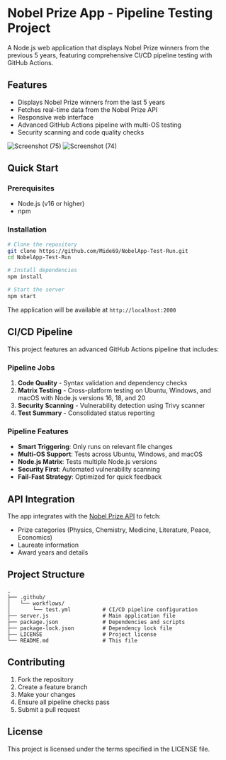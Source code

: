 # Nobel Prize App - Pipeline Testing Project

A Node.js web application that displays Nobel Prize winners from the previous 5 years, featuring comprehensive CI/CD pipeline testing with GitHub Actions.

## Features

- Displays Nobel Prize winners from the last 5 years
- Fetches real-time data from the Nobel Prize API
- Responsive web interface
- Advanced GitHub Actions pipeline with multi-OS testing
- Security scanning and code quality checks


![Screenshot (75)](https://github.com/user-attachments/assets/8fadd2d7-ecaa-4873-a2ed-0937a2583f2e)
![Screenshot (74)](https://github.com/user-attachments/assets/f8f8ebc8-248a-4cc4-9919-b59edf7b9ef7)

## Quick Start

### Prerequisites
- Node.js (v16 or higher)
- npm

### Installation

```bash
# Clone the repository
git clone https://github.com/Mide69/NobelApp-Test-Run.git
cd NobelApp-Test-Run

# Install dependencies
npm install

# Start the server
npm start
```

The application will be available at `http://localhost:2000`

## CI/CD Pipeline

This project features an advanced GitHub Actions pipeline that includes:

### Pipeline Jobs

1. **Code Quality** - Syntax validation and dependency checks
2. **Matrix Testing** - Cross-platform testing on Ubuntu, Windows, and macOS with Node.js versions 16, 18, and 20
3. **Security Scanning** - Vulnerability detection using Trivy scanner
4. **Test Summary** - Consolidated status reporting

### Pipeline Features

- **Smart Triggering**: Only runs on relevant file changes
- **Multi-OS Support**: Tests across Ubuntu, Windows, and macOS
- **Node.js Matrix**: Tests multiple Node.js versions
- **Security First**: Automated vulnerability scanning
- **Fail-Fast Strategy**: Optimized for quick feedback

## API Integration

The app integrates with the [Nobel Prize API](https://api.nobelprize.org/) to fetch:
- Prize categories (Physics, Chemistry, Medicine, Literature, Peace, Economics)
- Laureate information
- Award years and details

## Project Structure

```
.
├── .github/
│   └── workflows/
│       └── test.yml          # CI/CD pipeline configuration
├── server.js                 # Main application file
├── package.json              # Dependencies and scripts
├── package-lock.json         # Dependency lock file
├── LICENSE                   # Project license
└── README.md                 # This file
```



## Contributing

1. Fork the repository
2. Create a feature branch
3. Make your changes
4. Ensure all pipeline checks pass
5. Submit a pull request

## License

This project is licensed under the terms specified in the LICENSE file.
